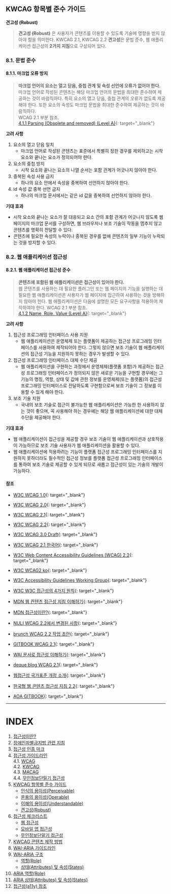 ## KWCAG 항목별 준수 가이드

**견고성 (Robust)**
>**견고성 (Robust)** 은 사용자가 콘텐츠를 이용할 수 있도록 기술에 영향을 받지 않아야 함을 의미한다.
KWCAG 2.1, KWCAG 2.2 **견고성**은 문법 준수, 웹 애플리케이션 접근성의 **2가지 지침**으로 구성되어 있다. 

### 8.1. 문법 준수

#### 8.1.1. 마크업 오류 방지
>**마크업 언어의 요소는 열고 닫음, 중첩 관계 및 속성 선언에 오류가 없어야 한다.**   
마크업 언어로 작성된 콘텐츠는 해당 마크업 언어의 문법을 최대한 준수하여 제공하는 것이 바람직하다. 특히 요소의 열고 닫음, 중첩 관계의 오류가 없도록 제공해야 한다. 또한 요소의 속성도 마크업 문법을 최대한 준수하여 제공하는 것이 바람직하다.    
WCAG 2.1 부분 참조.   
[4.1.1 Parsing (Obsolete and removed) (Level A)](https://www.w3.org/TR/WCAG21/#parsing){: target="_blank"}


**고려 사항**   
1. 요소의 열고 닫음 일치   
   - 마크업 언어로 작성된 콘텐츠는 표준에서 특별히 정한 경우를 제외하고는 시작 요소와 끝나는 요소가 정의되어야 한다.   
2. 요소의 중첩 방지   
   - 시작 요소와 끝나는 요소의 나열 순서는 포함 관계가 어긋나지 않아야 한다.    
3. 중복된 속성 사용 금지   
   - 하나의 요소 안에서 속성을 중복하여 선언하지 않아야 한다.   
4. id 속성 값 중복 선언 금지   
   - 하나의 마크업 문서에서는 같은 id 값을 중복하여 선언하지 않아야 한다.   

**기대 효과**   
- 시작 요소와 끝나는 요소가 잘 대응되고 요소 간의 포함 관계가 어긋나지 않도록 웹 페이지의 마크업 문서를 구성하면, 웹 브라우저나 보조 기술이 작동을 멈추지 않고 콘텐츠를 명확히 전달할 수 있다.   
- 콘텐츠에 필요한 속성의 누락이나 중복된 경우를 없애 콘텐츠의 일부 기능이 누락되는 것을 방지할 수 있다.   

### 8.2. 웹 애플리케이션 접근성

#### 8.2.1. 웹 애플리케이션 접근성 준수
>**콘텐츠에 포함된 웹 애플리케이션은 접근성이 있어야 한다.**   
웹 콘텐츠를 사용하는 데 필요한 플러그인 또는 웹 페이지의 기능을 실행하는 데 필요한 웹 애플리케이션은 사용자가 웹 페이지에 접근하여 사용하는 것을 방해하지 않아야 한다. 웹 애플리케이션은 다음에 설명한 모든 요구사항을 적용하여 제작하여야 한다.
WCAG 2.1 부분 참조.   
[4.1.2 Name, Role, Value (Level A)](https://www.w3.org/TR/WCAG21/#name-role-value){: target="_blank"}

**고려 사항**   
1. 접근성 프로그래밍 인터페이스 사용 지원   
   - 웹 애플리케이션은 운영체제 또는 플랫폼이 제공하는 접근성 프로그래밍 인터페이스를 사용하여 제작되어야 한다. 그렇지 않으면 보조 기술이 웹 애플리케이션의 접근성 기능을 지원하지 못하는 경우가 발생할 수 있다.    
2. 접근성 프로그래밍 인터페이스 대체 수단 제공   
   - 웹 애플리케이션을 구현하는 과정에서 운영체제(플랫폼 포함)가 제공하는 접근성 프로그래밍 인터페이스가 정의되지 않은 새로운 기능을 구현할 경우에는 그 기능의 명칭, 역할, 상태 및 값에 관한 정보를 운영체제(또는 플랫폼)의 접근성 프로그래밍 인터페이스로 전달하도록 구현함으로써 보조 기술이 그 정보를 이용할 수 있게 해야 한다.    
3. 보조 기술 지원   
   - 국내의 보조 기술로 접근이 불가능한 웹 애플리케이션은 가능한 한 사용하지 않는 것이 좋으며, 꼭 사용해야 하는 경우에는 해당 웹 애플리케이션에 대한 대체 수단을 제공해야 한다.    


**기대 효과**   
- 웹 애플리케이션이 접근성을 제공할 경우 보조 기술이 웹 애플리케이션과 상호작용이 가능하므로 보조 기술 사용자가 웹 애플리케이션을 활용할 수 있다.   
- 웹 애플리케이션에 적용하려는 기능이 플랫폼 접근성 프로그래밍 인터페이스를 지원하지 못하더라도 필수적인 접근성 정보를 플랫폼 접근성 프로그래밍 인터페이스를 통하여 보조 기술로 제공할 수 있게 되므로 새롭고 접근성이 있는 기술의 개발이 가능하다.   


#### 참조
- [W3C WCAG 1.0](https://www.w3.org/TR/WCAG10/){: target="_blank"}
- [W3C WCAG 2.0](https://www.w3.org/TR/WCAG20/){: target="_blank"}
- [W3C WCAG 2.1](https://www.w3.org/TR/WCAG21/){: target="_blank"}
- [W3C WCAG 2.2](https://www.w3.org/TR/WCAG22/){: target="_blank"}
- [W3C WCAG 3.0 Draft](https://www.w3.org/TR/2021/WD-wcag-3.0-20210121/){: target="_blank"}
- [W3C WCAG 2.1 한국어](http://www.kwacc.or.kr/WAI/wcag21/){: target="_blank"}
- [W3C Web Content Accessibility Guidelines (WCAG) 2.2](https://www.w3.org/TR/WCAG22/){: target="_blank"}
- [W3C WCAG2 ko](https://www.w3.org/WAI/standards-guidelines/ko#wcag2){: target="_blank"}
- [W3C Accessibility Guidelines Working Group](https://www.w3.org/WAI/GL/){: target="_blank"}
- [W3C W3C 접근성의 4가지 원칙](https://www.w3.org/TR/UNDERSTANDING-WCAG20/intro.html#introduction-fourprincs-head){: target="_blank"}
- [MDN 웹 컨텐츠 접근성 지침 이해하기](https://developer.mozilla.org/ko/docs/Web/Accessibility/Understanding_WCAG){: target="_blank"}
- [MDN 접근성이란?](https://developer.mozilla.org/ko/docs/Learn/Accessibility/What_is_accessibility#accessibility_guidelines_and_the_law){: target="_blank"}
- [NULI WCAG 2.2에서 변경된 사항](https://nuli.navercorp.com/community/article/1133181){: target="_blank"}
- [brunch WCAG 2.2 작업 초안](https://brunch.co.kr/@snclab/55){: target="_blank"}
- [GITBOOK WCAG 2.1](https://a11y.gitbook.io/wcag/international-standards){: target="_blank"}
- [WAI 문서로 접근성 이해하기](https://iyu88.github.io//a11y/2023/12/24/web-accessibility-1.html){: target="_blank"}
- [deque blog WCAG 2.1](https://www.deque.com/blog/wcag-2-1-what-is-next-for-accessibility-guidelines/){: target="_blank"}
- [웹접근성 국가표준 개정 소개](https://seculayerlab.tistory.com/m/48){: target="_blank"}

- [한국형 웹 콘텐츠 접근성 지침 2.2](https://www.samsungfashion.com/webacc.do){: target="_blank"}
- [AOA GITBOOK](https://aoa.gitbook.io/skymimo/undefined){: target="_blank"}



---
# INDEX
1. [접근성이란?](01-a11yStart/start.md)  
2. [장애인차별금지법 관련 지침](02-a11yGuideline/guideline.md)  
3. [접근성 인증 마크](03-a11yMark/mark.md)  
4. [접근성 가이드라인](04-a11yCag/wcag.md)   
   4.1. [WCAG](04-a11yCag/wcag.md)   
   4.2. [KWCAG](04-a11yCag/kwcag.md)    
   4.3. [MACAG](04-a11yCag/macag.md)   
   4.4. [무인정보단밀기 접근성](04-a11yCag/kiosk.md)   
5. [KWCAG 항목별 준수 가이드](05-a11yCagGuide/perceivable.md)   
   - [인식의 용이성(Perceivable)](05-a11yCagGuide/perceivable.md)   
   - [운용의 용이성(Operable)](05-a11yCagGuide/operable.md)   
   - [이해의 용이성(Understandable)](05-a11yCagGuide/understandable.md)   
   - [견고성(Robust)](05-a11yCagGuide/robust.md)   
6. [접근성 체크리스트](06-a11yCheck/web.md)   
   - [웹 접근성](06-a11yCheck/wcag.md)   
   - [모바일 앱 접근성](06-a11yCheck/macag.md)   
   - [무인정보단말기 접근성](06-a11yCheck/kiosk.md)   
7. [KWCAG 콘텐츠 제작 방법](07-a11yDevelop/develop.md)   
8. [WAI-ARIA 가이드라인](08-a11yAriaGuide/ariaguide.md)   
9. [WAI-ARIA 구조](09-a11yAria/role.md)   
   - [역할(Role)](09-a11yAria/role.md)   
   - [상태(Attributes) 및 속성(States)](09-a11yAria/states.md)   
10. [ARIA 역할(Role)](10-a11yRole/01-alert.md)   
11. [ARIA 상태(Attributes) 및 속성(States)](11-a11yAria/01-activedescendant.md)   
12. [접근성(a11y) 참조](13-a11yBookmark/bookmark.md)   
